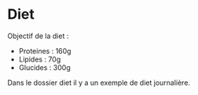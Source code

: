 # Diet
Objectif de la diet : 

  - Proteines : 160g
  - Lipides : 70g
  - Glucides : 300g
 
Dans le dossier diet il y a un exemple de diet journalière.
